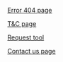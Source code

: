 [Error 404 page](https://github.com/zuri-training/EXCEL_COMP-Team_101/issues/48)

[T&C page](https://github.com/zuri-training/EXCEL_COMP-Team_101/issues/47)

[Request tool](https://github.com/zuri-training/EXCEL_COMP-Team_101/issues/60)

[Contact us page](https://github.com/zuri-training/EXCEL_COMP-Team_101/issues/76)
